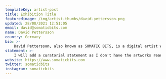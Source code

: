 ```yaml
---
templateKey: artist-post
title: Exhibition Title
featuredimage: /img/artist-thumbs/david-pettersson.png
updated: 28/08/2021 12:51:05
email: david@somaticbits.com
name: David Pettersson
country: Germany
bio: >-
    David Pettersson, also known as SOMATIC BITS, is a digital artist working on interactive, immersive and generative artworks. A graphic designer turned creative coder, his works are trying to touch the psyche of the viewer. Immersing and engulfing anyone willing to get swept away into a world of his own. Making the reality twist around, and leave a permanent trace upon the mind of whoever sees his pieces. From simplistic monochrome to hyper detailed colorful artworks, he never stops trying to find ways of express his vision of life, and has a constant flow of ideas and creativity. Life is made for experimenting - and it transpires into his creations.
statement: >-
    I will add a curatorial statement as I don't have the artworks ready yet
website: https://www.somaticbits.com
twitter: somaticbits
instagram: somaticbits
---
```


